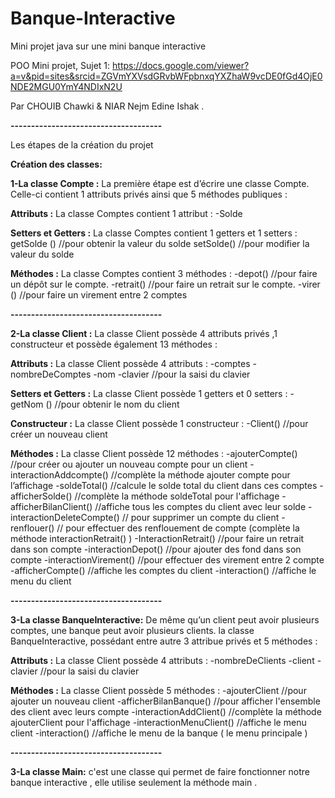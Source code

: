 # Banque-Interactive 
Mini projet java sur une mini banque interactive 

POO Mini projet, Sujet 1:
https://docs.google.com/viewer?a=v&pid=sites&srcid=ZGVmYXVsdGRvbWFpbnxqYXZhaW9vcDE0fGd4OjE0NDE2MGU0YmY4NDIxN2U

Par CHOUIB Chawki & NIAR Nejm Edine Ishak  .

**-------------------------------------**

Les étapes de la création du projet 

**Création des classes:**

**1-La classe Compte :**
La première étape est d’écrire une classe Compte. Celle-ci  contient 1 attributs privés ainsi que 5 méthodes publiques :

 **Attributs :**
La classe Comptes contient  1  attribut :
-Solde

**Setters et Getters :** 
 La classe Comptes contient  1 getters et 1 setters :
getSolde ()  //pour obtenir la valeur du solde
setSolde()   //pour modifier la valeur du solde

**Méthodes :** 
La classe Comptes contient 3 méthodes : 
-depot() //pour faire un dépôt sur le compte.
-retrait() //pour faire un retrait sur le compte.
-virer () //pour faire un virement entre 2 comptes



**-------------------------------------**

**2-La classe Client :**
La classe Client possède 4 attributs privés ,1 constructeur et possède également 13 méthodes :

 **Attributs :**
La classe Client possède  4 attributs :
-comptes
-nombreDeComptes
-nom
-clavier //pour la saisi du clavier 

**Setters et Getters :** 
 La classe Client possède  1 getters et 0 setters :
-getNom ()  //pour obtenir le nom du client 

**Constructeur :**
La classe Client possède 1 constructeur :
-Client()  //pour créer un nouveau client


**Méthodes :** 
La classe Client possède 12 méthodes : 
-ajouterCompte()  //pour créer ou ajouter un nouveau compte pour un client
-interactionAddcompte()  //complète la méthode ajouter compte pour l’affichage
-soldeTotal()  //calcule le solde total du client dans ces comptes
-afficherSolde() //complète la méthode soldeTotal pour l'affichage 
-afficherBilanClient() //affiche tous les comptes du client avec leur solde 
-interactionDeleteCompte() // pour supprimer un compte du client
-renflouer() // pour effectuer des renflouement de compte (complète la méthode interactionRetrait() ) 
-InteractionRetrait() //pour faire un retrait dans son compte
-interactionDepot() //pour ajouter des fond dans son compte
-interactionVirement() //pour effectuer des virement entre 2 compte
-afficherCompte()  //affiche les comptes du client 
-interaction()  //affiche le menu du client


**-------------------------------------**


**3-La classe BanqueInteractive:**
De même qu’un client peut avoir plusieurs comptes, une banque peut avoir plusieurs clients.
la classe BanqueInteractive, possédant entre autre  3 attribue privés et 5 méthodes :


 **Attributs :**
La classe Client possède  4 attributs :
-nombreDeClients
-client
-clavier //pour la saisi du clavier 


**Méthodes :** 
La classe Client possède 5 méthodes : 
-ajouterClient  //pour ajouter un nouveau client 
-afficherBilanBanque() //pour afficher l'ensemble des client avec leurs compte 
-interactionAddClient() //complète la méthode ajouterClient pour l'affichage 
-interactionMenuClient() //affiche le menu client 
-interaction() //affiche le menu de la banque ( le menu principale ) 


**-------------------------------------**


**3-La classe Main:**
c'est une classe qui permet de faire fonctionner notre banque interactive ,
elle utilise seulement la méthode main .
